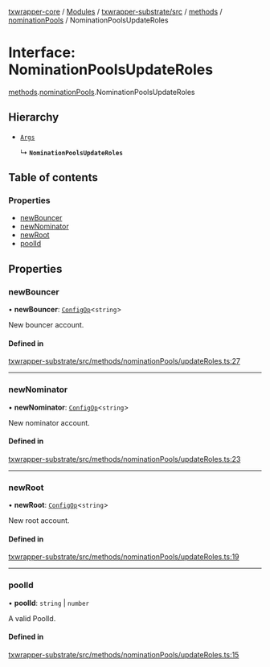 [txwrapper-core](../README.md) / [Modules](../modules.md) / [txwrapper-substrate/src](../modules/txwrapper_substrate_src.md) / [methods](../modules/txwrapper_substrate_src.methods.md) / [nominationPools](../modules/txwrapper_substrate_src.methods.nominationPools.md) / NominationPoolsUpdateRoles

# Interface: NominationPoolsUpdateRoles

[methods](../modules/txwrapper_substrate_src.methods.md).[nominationPools](../modules/txwrapper_substrate_src.methods.nominationPools.md).NominationPoolsUpdateRoles

## Hierarchy

- [`Args`](../modules/txwrapper_core_src.md#args)

  ↳ **`NominationPoolsUpdateRoles`**

## Table of contents

### Properties

- [newBouncer](txwrapper_substrate_src.methods.nominationPools.NominationPoolsUpdateRoles.md#newbouncer)
- [newNominator](txwrapper_substrate_src.methods.nominationPools.NominationPoolsUpdateRoles.md#newnominator)
- [newRoot](txwrapper_substrate_src.methods.nominationPools.NominationPoolsUpdateRoles.md#newroot)
- [poolId](txwrapper_substrate_src.methods.nominationPools.NominationPoolsUpdateRoles.md#poolid)

## Properties

### newBouncer

• **newBouncer**: [`ConfigOp`](../modules/txwrapper_substrate_src.methods.nominationPools.md#configop)<`string`\>

New bouncer account.

#### Defined in

[txwrapper-substrate/src/methods/nominationPools/updateRoles.ts:27](https://github.com/paritytech/txwrapper-core/blob/bb9e677/packages/txwrapper-substrate/src/methods/nominationPools/updateRoles.ts#L27)

___

### newNominator

• **newNominator**: [`ConfigOp`](../modules/txwrapper_substrate_src.methods.nominationPools.md#configop)<`string`\>

New nominator account.

#### Defined in

[txwrapper-substrate/src/methods/nominationPools/updateRoles.ts:23](https://github.com/paritytech/txwrapper-core/blob/bb9e677/packages/txwrapper-substrate/src/methods/nominationPools/updateRoles.ts#L23)

___

### newRoot

• **newRoot**: [`ConfigOp`](../modules/txwrapper_substrate_src.methods.nominationPools.md#configop)<`string`\>

New root account.

#### Defined in

[txwrapper-substrate/src/methods/nominationPools/updateRoles.ts:19](https://github.com/paritytech/txwrapper-core/blob/bb9e677/packages/txwrapper-substrate/src/methods/nominationPools/updateRoles.ts#L19)

___

### poolId

• **poolId**: `string` \| `number`

A valid PoolId.

#### Defined in

[txwrapper-substrate/src/methods/nominationPools/updateRoles.ts:15](https://github.com/paritytech/txwrapper-core/blob/bb9e677/packages/txwrapper-substrate/src/methods/nominationPools/updateRoles.ts#L15)
